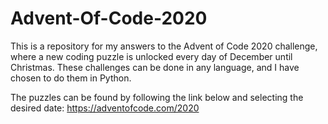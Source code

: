 # Advent-Of-Code-2020
This is a repository for my answers to the Advent of Code 2020 challenge, where a new coding puzzle is unlocked every day of December until Christmas. These challenges can be done in any language, and I have chosen to do them in Python.

The puzzles can be found by following the link below and selecting the desired date:
https://adventofcode.com/2020
